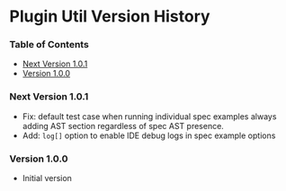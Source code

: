 # Plugin Util Version History

[TOC]: #

### Table of Contents
- [Next Version 1.0.1](#next-version-101)
- [Version 1.0.0](#version-100)


### Next Version 1.0.1

* Fix: default test case when running individual spec examples always adding AST section
      regardless of spec AST presence.
* Add: `log[]` option to enable IDE debug logs in spec example options

### Version 1.0.0

* Initial version


